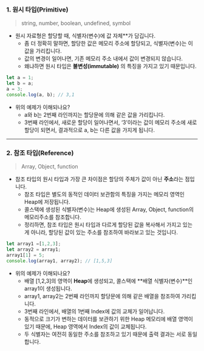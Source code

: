 ### 1. 원시 타입(Primitive)

> string, number, boolean, undefined, symbol

- 원시 자료형은 할당할 때, 식별자(변수)에 값 자체**가 담깁니다.
    - 좀 더 정확히 말하면, 할당한 값은 메모리 주소에 할당되고, 식별자(변수)는 이 값을 가리킵니다.
    - 값의 변경이 일어나면, 기존 메모리 주소 내에서 값이 변경되지 않습니다.
    - 왜냐하면 원시 타입은 **불변성(immutable)** 의 특징을 가지고 있기 때문입니다.

```jsx
let a = 1;
let b = a;
a = 3;
console.log(a, b); // 3,1
```

- 위의 예제가 이해되나요?
    - a와 b는 2번째 라인까지는 할당문에 의해 같은 값을 가리킵니다.
    - 3번째 라인에서, 새로운 할당이 일어나면서, ‘3’이라는 값이 메모리 주소에 새로 할당이 되면서, 결과적으로 a, b는 다른 값을 가지게 됩니다.

---
### 2. 참조 타입(Reference)

> Array, Object, function

- 참조 타입의 원시 타입과 가장 큰 차이점은 할당의 주체가 값이 아닌 **주소**라는 점입니다.
    - 참조 타입은 별도의 동적인 데이터 보관함의 특징을 가지는 메모리 영역인 Heap에 저장됩니다.
    - 콜스택에 생성된 식별자(변수)는 Heap에 생성된 Array, Object, function의 메모리주소를 참조합니다.
    - 정리하면, 참조 타입은 원시 타입과 다르게 할당된 값을 복사해서 가지고 있는 게 아니라, 할당된 값이 있는 주소를 참조하여 바라보고 있는 것입니다.

```jsx
let array1 =[1,2,3];
let array2 = array1;
array1[1] = 5;
console.log(array1, array2); // [1,5,3] 
```

- 위의 예제가 이해되나요?
    - 배열 [1,2,3]의 영역이 **Heap**에 생성되고, 콜스택에 **배열 식별자(변수)**인 array1이 생성됩니다.
    - array1, array2는 2번째 라인까지 할당문에 의해 같은 배열을 참조하여 가리킵니다.
    - 3번째 라인에서, 배열의 1번째 Index에 값의 교체가 일어납니다.
    - 동적으로 크기가 변하는 데이터를 보관하기 위한 Heap 메모리에 배열 영역이 있기 때문에, Heap 영역에서 Index의 값이 교체됩니다.
    - 두 식별자는 여전히 동일한 주소를 참조하고 있기 때문에 출력 결과는 서로 동일합니다.